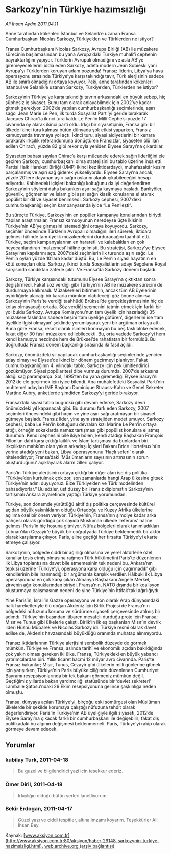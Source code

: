# Sarkozy’nin Türkiye hazımsızlığı

*Ali İhsan Aydın 2011.04.11*

<font class="agenda2NewsSpot">
 Anne tarafından kökenleri İstanbul ve Selanik’e uzanan Fransa Cumhurbaşkanı Nicolas Sarkozy, Türkiye’den ve Türklerden ne istiyor?
</font>
<font class="newsDetail">
 <p>
  <p class="MsoNormal">
   Fransa Cumhurbaşkanı Nicolas Sarkozy, Avrupa Birliği (AB) ile müzakere sürecinin başlamasından bu yana Avrupa’daki Türkiye muhalifi cephenin bayraktarlığını yapıyor. Türklerin Avrupalı olmadığını ve asla AB’ye giremeyeceklerini iddia eden Sarkozy, adeta modern Jean Sobieski yani
   <span>
   </span>
   Avrupa’yı Türklerden koruyan adam pozunda! Fransız liderin, Libya’ya hava operasyonu sırasında Türkiye’ye karşı takındığı tavır, Türk alerjisinin sadece AB ile sınırlı olmadığını ortaya koyuyor. Peki, anne tarafından kökenleri İstanbul ve Selanik’e uzanan Sarkozy, Türkiye’den, Türklerden ne istiyor?
  </p>
  <p class="MsoNormal">
   Sarkozy’nin Türkiye’ye karşı takındığı tavrın arkasındaki en büyük sebep, hiç şüphesiz iç siyaset. Bunu tam olarak anlayabilmek için 2002’ye kadar gitmek gerekiyor. 2002’de yapılan cumhurbaşkanlığı seçimlerinde, aşırı sağcı Jean Marie Le Pen, ilk turda Sosyalist Parti’yi geride bırakarak Jacques Chirac’la ikinci tura kaldı. Le Pen’in Millî Cephe’si yüzde 17 civarında oy alarak ikinci parti oldu. Irkçı bir siyasetçinin, Fransa gibi bir ülkede ikinci tura kalması bütün dünyada şok etkisi yaparken, Fransız kamuoyunda travmaya yol açtı. İkinci turu, siyasi aidiyetlerini bir kenara bırakarak ırkçılık referandumuna dönüştüren Fransızlar, siyaseten ölü ilan edilen Chirac’ı, yüzde 82 gibi rekor oyla yeniden Elysee Sarayı’na çıkardılar.
  </p>
  <p class="MsoNormal">
   Siyaseten babası sayılan Chirac’a karşı mücadele ederek sağın liderliğini ele geçiren Sarkozy, cumhurbaşkanı olma stratejisini bu tablo üzerine inşa etti. Partisi Halk Hareketi Birliği (UMP) ikinci kez iktidardaydı, muhafazakâr kesim parçalanmış ve aşırı sağ giderek yükseliyordu. Elysee Sarayı’na ancak, yüzde 20’lere dayanan aşırı sağın oylarını alarak çıkabileceğini hesap ediyordu. Kabinedeki içişleri bakanlığı koltuğunu da iyi değerlendiren Sarkozy’nin söylemi daha bakanken aşırı sağa kaymaya başladı. Banliyöler, güvenlik, göçmenler ve İslam gibi aşırı sağın klasik konularına el atarak popülist bir dil ve siyaset benimsedi. Sarkozy cephesi, 2007’deki cumhurbaşkanlığı seçim kampanyasında iyice “Le Pen’leşti”.
  </p>
  <p class="MsoNormal">
   Bu süreçte Türkiye, Sarkozy’nin en popüler kampanya konularından biriydi. Yapılan araştırmalar, Fransız kamuoyunun neredeyse üçte ikisinin Türkiye’nin AB’ye girmesini istemediğini ortaya koyuyordu. Sarkozy, seçimler öncesinde Türklerin Avrupalı olmadığını ileri sürerek, iktidara gelmesi hâlinde tam üyelik müzakerelerini durduracağını taahhüt etti. Türkiye, seçim kampanyalarının en hararetli ve kalabalıkları en çok heyecanlandıran ‘malzemesi’ hâline gelmişti. Bu stratejisi, Sarkozy’ye Elysee Sarayı’nın kapılarını açtı. 2007’deki seçimlerin ilk turunda aşırı sağcı Le Pen’in oyları yüzde 10’lara kadar düştü. Bu, Le Pen’in siyasi hayatının en kötü sonuçları oldu. Sarkozy, ikinci turda Sosyalistlerin adayı Segolene Royal karşısında sandıktan zaferle çıktı. Ve Fransa’da Sarkozy dönemi başladı.
  </p>
  <p class="MsoNormal">
   Sarkozy, Türkiye karşısındaki tutumunu Elysee Sarayı’na çıktıktan sonra değiştirmedi. Fakat söz verdiği gibi Türkiye’nin AB ile müzakere sürecini de durdurmaya kalkmadı. Müzakereleri bitirmenin, ancak tüm AB üyelerinin oybirliğiyle alacağı bir kararla mümkün olabileceği göz önüne alınırsa Sarkozy’nin Paris’te verdiği taahhüdü Brüksel’de gerçekleştirmesinin hiç de kolay olmayacağı ortada. Söz verdiği seçmenini tatmin etmek için farklı bir yol buldu Sarkozy. Avrupa Komisyonu’nun tam üyelik için hazırladığı 35 müzakere faslından sadece beşini ‘tam üyeliğe götüren’, diğerlerini ise ‘tam üyelikle ilgisi olmayan’ şeklinde yorumlayarak yeni bir argüman ortaya attı. Buna göre Fransa, resmî olarak isimleri konmayan bu beş faslı bloke edecek, fakat diğer 30 fasıl müzakere edilebilecekti. Bu, orta vadede Sarkozy’yi hem kendi kamuoyu nezdinde hem de Brüksel’de rahatlatan bir formüldü. Bu doğrultuda Fransız dönem başkanlığı sırasında iki fasıl açıldı.
  </p>
  <p class="MsoNormal">
   Sarkozy, önümüzdeki yıl yapılacak cumhurbaşkanlığı seçimlerinde yeniden aday olmayı ve Elysee’de ikinci bir dönem geçirmeyi planlıyor. Fakat cumhurbaşkanlığının 4. yılındaki tablo, Sarkozy için pek ümitlendirici gözükmüyor. Siyasi popülaritesi dibe vurmuş durumda. 2007’de arkasına aldığı sağ paramparça. Sol, 1995’ten bu yana giremediği Elysee Sarayı’nı 2012’de ele geçirmek için iyice bilendi. Ana muhalefetteki Sosyalist Parti’nin muhtemel adayları IMF Başkanı Dominique Strauss-Kahn ve Genel Sekreter Martine Aubry, anketlerde şimdiden Sarkozy’yi geride bırakıyor.
  </p>
  <p class="MsoNormal">
   Fransa’daki siyasi tablo bugünkü gibi devam ederse, Sarkozy devri önümüzdeki yıl kapanacak gibi. Bu durumu fark eden Sarkozy, 2007 seçimleri öncesindeki gibi hırçın ve yine aşırı sağı aratmayan bir siyaset gütmeye başladı. Fransız lider, yine aynı stratejiden medet umuyor. Sarkozy cephesi, baba Le Pen’in koltuğunu devralan kızı Marine Le Pen’in ortaya attığı, örneğin sokaklarda namaz tartışması gibi popülist konulara el atmış durumda. Kendi cephesini bile ikiye bölen, kendi atadığı Başbakan François Fillon’un dahi karşı çıktığı laiklik ve İslam tartışması da bunlardan biri. Irkçılıktan mahkûm olan yakın arkadaşı İçişleri Bakanı Brice Hortefeux’nün yerine atadığı yeni bakan, Libya operasyonunu ‘Haçlı seferi’ olarak nitelendiriyor; Fransa’daki ‘Müslümanların sayısının artmasının sorun oluşturduğunu’ açıklayarak alarm zilleri çalıyor.
  </p>
  <p class="MsoNormal">
   Paris’in Türkiye alerjisinin ortaya çıktığı bir diğer alan ise dış politika. “Türkiye’den kurtulmak çok zor, son zamanlarda hangi Arap ülkesine gitsek Türkiye’nin adını duyuyoruz. Bize Türkiye’den ve Türk modelinden bahsediyorlar.” Bu sözler, üst düzey bir Fransız diplomatın Sarkozy’nin tartışmalı Ankara ziyaretinde yaptığı Türkiye yorumundan.
  </p>
  <p class="MsoNormal">
   Türkiye, son dönemde yürüttüğü aktif dış politika çerçevesinde kültürel açıdan büyük yakınlıkların olduğu Ortadoğu ve Kuzey Afrika ülkelerine açılıma özel bir önem veriyor. Türkiye’nin, Fransa’nın şimdiye kadar arka bahçesi olarak gördüğü çok sayıda Müslüman ülkede ‘referans’ hâline gelmesi Paris’in hiç hoşuna gitmiyor. Nüfuz bölgeleri olarak tanımladıkları Lübnan’dan Cezayir’e büyük bir coğrafyada Türkiye beklenmedik bir aktör olarak karşılarına çıkıyor. Paris, eline geçtiği her fırsatta Türkiye’yi ekarte etmeye çalışıyor.
  </p>
  <p class="MsoNormal">
   Sarkozy’nin, bölgede ciddi bir ağırlığı olmasına ve yerel aktörlerle özel kanallar tesis etmiş olmasına rağmen Türk hükümetini Paris’te düzenlenen ilk Libya toplantısına davet bile etmemesinin tek nedeni bu. Ankara’nın tepkisi üzerine ‘Türkiye’yi, operasyona karşı olduğu için çağırmadık’ gibi kendilerinin bile inanmadığı bir argümanla karşılık verdiler. Hâlbuki ilk Libya operasyonuna en çok karşı çıkan Almanya Başbakanı Angele Merkel, zirvenin ağır konuklarından biriydi. Fransa’nın, NATO dışında bir koalisyon oluşturmaya çalışmasının nedeni de yine Türkiye’nin İttifak’taki ağırlığıydı.
  </p>
  <p class="MsoNormal">
   Yine Paris’in, İsrail’in Gazze operasyonu ve son olarak Arap dünyasındaki halk hareketleriyle ölü doğan Akdeniz İçin Birlik Projesi de Fransa’nın bölgedeki nüfuzunu koruma ve sürdürme siyaseti çerçevesinde atılmış bir adımdı. Türkiye’nin başından itibaren mesafeli durduğu proje için Fransa; Mısır ve Tunus gibi ülkelerle çalıştı. Birlik’in ilk eş başkanları Mısır’ın devrik lideri Hüsnü Mübarek ve Nicolas Sarkozy idi. Türkiye resmî olarak davet edilse de, Akdeniz havzasındaki büyüklüğü oranında muhatap alınmıyordu.
  </p>
  <p class="MsoNormal">
   Fransız iktidarlarının Türkiye alerjisini sembolik düzeyde de görmek mümkün. Türkiye ve Fransa, aslında tarihî ve ekonomik açıdan bakıldığında çok yakın olması gereken iki ülke. Fransa, Türkiye’deki en büyük yabancı yatırımcılardan biri. Yıllık ticaret hacmi 12 milyar avro civarında. Paris’te Fransız bakanlar; Mısır, Tunus, Cezayir gibi ülkelerin millî günlerine gitmek için yarışırken, Türkiye’nin Paris büyükelçiliğinde düzenlenen Cumhuriyet Bayramı resepsiyonlarında bir tek bakanı görmeniz mümkün değil. Geçtiğimiz yıllarda bakan yardımcılığı statüsünde bir ‘devlet sekreteri’ Lamballe Şatosu’ndaki 29 Ekim resepsiyonuna gelince şaşkınlığa neden olmuştu.
  </p>
  <p class="MsoNormal">
   Fransa, dünyaya açılan Türkiye’yi, birçoğu eski sömürgesi olan Müslüman ülkelerde bir şekilde korumaya çalıştığı nüfuzuna tehdit olarak değerlendiriyor. Paris’in Türkiye’nin AB üyeliğiyle ilgili siyaseti, 2012’de Elysee Sarayı’na çıkacak farklı bir cumhurbaşkanı ile değişebilir; fakat dış politikadaki bu algının değişmesi beklenmemeli. Paris, Türkiye’yi rakip olarak görmeye devam edecek.
  </p>
 </p>
</font>

## Yorumlar

### kubilay Turk, 2011-04-18
> Bu guzel ve bilgilendirici yazi icin tesekkur ederiz. 

### Ömer Diril, 2011-04-18
> Irkçılığın olduğu bütün yerleri lanetliyorum.

### Bekir Erdogan, 2011-04-17
> Güzel yazı ve ciddi tespitler, altına imzamı koyarım. Teşekkürler Ali İhsan Bey.

Kaynak: [www.aksiyon.com.tr](http://www.aksiyon.com.tr:80/aksiyon/haber-29148-sarkozynin-turkiye-hazimsizligi.html), [web.archive.org (arşiv bağlantısı)](http://web.archive.org/web/20110818171501/http://www.aksiyon.com.tr:80/aksiyon/haber-29148-sarkozynin-turkiye-hazimsizligi.html)
